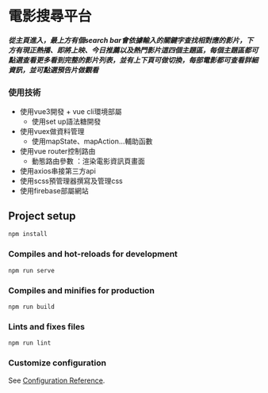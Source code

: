 # 電影搜尋平台

##### 從主頁進入，最上方有個search bar會依據輸入的關鍵字查找相對應的影片，下方有現正熱播、即將上映、今日推薦以及熱門影片這四個主題區，每個主題區都可點選**查看更多**看到完整的影片列表，並有上下頁可做切換，每部電影都可查看詳細資訊，並可點選預告片做觀看

### 使用技術
* 使用vue3開發 + vue cli環境部屬
  * 使用set up語法糖開發   
* 使用vuex做資料管理
  * 使用mapState、mapAction...輔助函數
* 使用vue router控制路由
  * 動態路由參數 ：渲染電影資訊頁畫面 
* 使用axios串接第三方api
* 使用scss預管理器撰寫及管理css
* 使用firebase部屬網站

## Project setup
```
npm install
```

### Compiles and hot-reloads for development
```
npm run serve
```

### Compiles and minifies for production
```
npm run build
```

### Lints and fixes files
```
npm run lint
```

### Customize configuration
See [Configuration Reference](https://cli.vuejs.org/config/).


